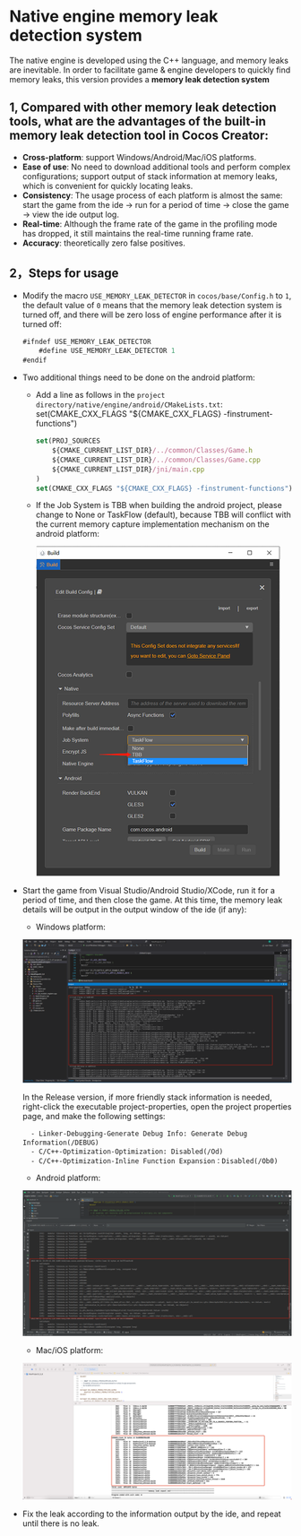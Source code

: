 # Native engine memory leak detection system

The native engine is developed using the C++ language, and memory leaks are inevitable. In order to facilitate game & engine developers to quickly find memory leaks, this version provides a **memory leak detection system**

## 1, Compared with other memory leak detection tools, what are the advantages of the built-in memory leak detection tool in Cocos Creator:
- **Cross-platform**: support Windows/Android/Mac/iOS platforms.
- **Ease of use**: No need to download additional tools and perform complex configurations; support output of stack information at memory leaks, which is convenient for quickly locating leaks.
- **Consistency**: The usage process of each platform is almost the same: start the game from the ide -> run for a period of time -> close the game -> view the ide output log.
- **Real-time**: Although the frame rate of the game in the profiling mode has dropped, it still maintains the real-time running frame rate.
- **Accuracy**: theoretically zero false positives.

## 2，Steps for usage
- Modify the macro `USE_MEMORY_LEAK_DETECTOR` in `cocos/base/Config.h` to `1`, the default value of `0` means that the memory leak detection system is turned off, and there will be zero loss of engine performance after it is turned off:
    ```ts
    #ifndef USE_MEMORY_LEAK_DETECTOR
        #define USE_MEMORY_LEAK_DETECTOR 1
    #endif
    ```
- Two additional things need to be done on the android platform:
    - Add a line as follows in the `project directory/native/engine/android/CMakeLists.txt`:
    set(CMAKE_CXX_FLAGS "${CMAKE_CXX_FLAGS} -finstrument-functions")
        ```ts
        set(PROJ_SOURCES
            ${CMAKE_CURRENT_LIST_DIR}/../common/Classes/Game.h
            ${CMAKE_CURRENT_LIST_DIR}/../common/Classes/Game.cpp
            ${CMAKE_CURRENT_LIST_DIR}/jni/main.cpp
        )
        set(CMAKE_CXX_FLAGS "${CMAKE_CXX_FLAGS} -finstrument-functions")
        ```
    - If the Job System is TBB when building the android project, please change to None or TaskFlow (default), because TBB will conflict with the current memory capture implementation mechanism on the android platform:

        ![tbb](./memory-leak-detector/build.png)

- Start the game from Visual Studio/Android Studio/XCode, run it for a period of time, and then close the game. At this time, the memory leak details will be output in the output window of the ide (if any):
    - Windows platform:

    ![visual studio](./memory-leak-detector/visualstudio.png)

    In the Release version, if more friendly stack information is needed, right-click the executable project-properties, open the project properties page, and make the following settings:

        - Linker-Debugging-Generate Debug Info: Generate Debug Information(/DEBUG)
        - C/C++-Optimization-Optimization: Disabled(/Od)
        - C/C++-Optimization-Inline Function Expansion：Disabled(/Ob0)
        
    - Android platform:

    ![android studio](./memory-leak-detector/androidstudio.png)
    
    - Mac/iOS platform:
    
    ![xcode](./memory-leak-detector/xcode.png)

- Fix the leak according to the information output by the ide, and repeat until there is no leak.

